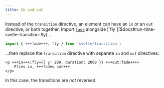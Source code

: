 ```yaml
---
title: In and out
---
```


Instead of the `transition` directive, an element can have an `in` or an `out` directive, or both together. Import [`fade`]($docs#run-time-svelte-transition-fade) alongside [`fly`]($docs#run-time-svelte-transition-fly)...

```js
import { +++fade+++, fly } from 'svelte/transition';
```

...then replace the `transition` directive with separate `in` and `out` directives:

```svelte
<p +++in+++:fly={{ y: 200, duration: 2000 }} +++out:fade+++>
	Flies in, +++fades out+++
</p>
```

In this case, the transitions are _not_ reversed.
